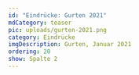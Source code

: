```yaml
---
id: "Eindrücke: Gurten 2021"
mdCategory: teaser
pic: uploads/gurten-2021.png
category: Eindrücke
imgDescription: Gurten, Januar 2021
ordering: 20
show: Spalte 2
---
```

